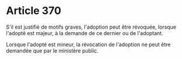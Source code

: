 # Article 370

<p>S'il est justifié de motifs graves, l'adoption peut être révoquée, lorsque l'adopté est majeur, à la demande de ce dernier ou de l'adoptant. </p><p> Lorsque l'adopté est mineur, la révocation de l'adoption ne peut être demandée que par le ministère public.</p>